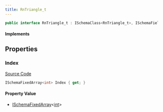 ```yaml
---
title: RnTriangle_t
---
```


```csharp
public interface RnTriangle_t : ISchemaClass<RnTriangle_t>, ISchemaField, ISchemaClass, INativeHandle
```

#### Implements

## Properties

### Index

[Source Code](https://github.com/swiftly-solution/swiftlys2/blob/main/managed/src/SwiftlyS2.Generated/Schemas/Interfaces/RnTriangle_t.cs#L17)

```csharp
ISchemaFixedArray<int> Index { get; }
```

#### Property Value

- [ISchemaFixedArray](/docs/api/shared/schemas/ischemafixedarray-1)<[int](https://learn.microsoft.com/dotnet/api/system.int32)>

